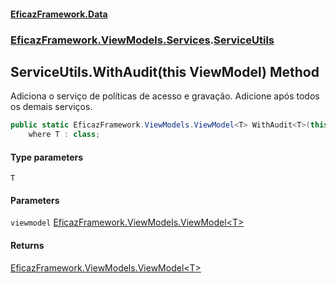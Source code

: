 #### [EficazFramework.Data](EficazFrameworkData.md 'EficazFramework Data')
### [EficazFramework.ViewModels.Services](EficazFrameworkData.md#EficazFramework.ViewModels.Services 'EficazFramework.ViewModels.Services').[ServiceUtils](EficazFramework.ViewModels.Services/ServiceUtils.md 'EficazFramework.ViewModels.Services.ServiceUtils')

## ServiceUtils.WithAudit<T>(this ViewModel<T>) Method

Adiciona o serviço de políticas de acesso e gravação. Adicione após todos os demais serviços.

```csharp
public static EficazFramework.ViewModels.ViewModel<T> WithAudit<T>(this EficazFramework.ViewModels.ViewModel<T> viewmodel)
    where T : class;
```
#### Type parameters

<a name='EficazFramework.ViewModels.Services.ServiceUtils.WithAudit_T_(thisEficazFramework.ViewModels.ViewModel_T_).T'></a>

`T`
#### Parameters

<a name='EficazFramework.ViewModels.Services.ServiceUtils.WithAudit_T_(thisEficazFramework.ViewModels.ViewModel_T_).viewmodel'></a>

`viewmodel` [EficazFramework.ViewModels.ViewModel&lt;](EficazFramework.ViewModels/ViewModel_T_.md 'EficazFramework.ViewModels.ViewModel<T>')[T](EficazFramework.ViewModels.Services/ServiceUtils/WithAudit_T_(thisViewModel_T_).md#EficazFramework.ViewModels.Services.ServiceUtils.WithAudit_T_(thisEficazFramework.ViewModels.ViewModel_T_).T 'EficazFramework.ViewModels.Services.ServiceUtils.WithAudit<T>(this EficazFramework.ViewModels.ViewModel<T>).T')[&gt;](EficazFramework.ViewModels/ViewModel_T_.md 'EficazFramework.ViewModels.ViewModel<T>')

#### Returns
[EficazFramework.ViewModels.ViewModel&lt;](EficazFramework.ViewModels/ViewModel_T_.md 'EficazFramework.ViewModels.ViewModel<T>')[T](EficazFramework.ViewModels.Services/ServiceUtils/WithAudit_T_(thisViewModel_T_).md#EficazFramework.ViewModels.Services.ServiceUtils.WithAudit_T_(thisEficazFramework.ViewModels.ViewModel_T_).T 'EficazFramework.ViewModels.Services.ServiceUtils.WithAudit<T>(this EficazFramework.ViewModels.ViewModel<T>).T')[&gt;](EficazFramework.ViewModels/ViewModel_T_.md 'EficazFramework.ViewModels.ViewModel<T>')